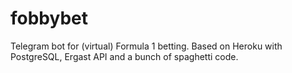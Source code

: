 # fobbybet
 Telegram bot for (virtual) Formula 1 betting. Based on Heroku with PostgreSQL, Ergast API and a bunch of spaghetti code.
